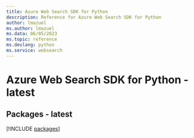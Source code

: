 ```yaml
---
title: Azure Web Search SDK for Python
description: Reference for Azure Web Search SDK for Python
author: lmazuel
ms.author: lmazuel
ms.data: 06/05/2023
ms.topic: reference
ms.devlang: python
ms.service: websearch
---
```

# Azure Web Search SDK for Python - latest
## Packages - latest
[!INCLUDE [packages](web-search-index.md)]